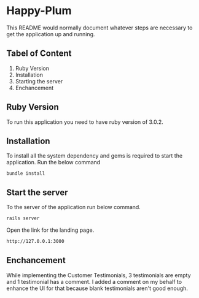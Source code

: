 # Happy-Plum
This README would normally document whatever steps are necessary to get the
application up and running.

## Tabel of Content

1. Ruby Version
2. Installation
3. Starting the server
4. Enchancement

## Ruby Version

To run this application you need to have ruby version of 3.0.2.

## Installation

To install all the system dependency and gems is required to start the application. Run the below command
```http 
bundle install
```

## Start the server

To the server of the application run below command.
```sh
rails server
```
Open the link for the landing page.
```sh
http://127.0.0.1:3000
```

## Enchancement
While implementing the Customer Testimonials, 3 testimonials are empty and 1 testimonial has a comment. I added a comment on my behalf to enhance the UI for that because blank testimonials aren't good enough.
